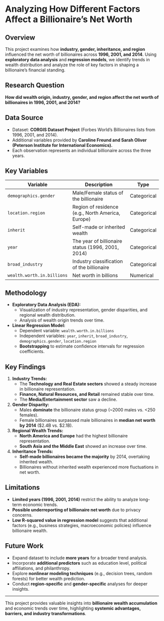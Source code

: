 # Analyzing How Different Factors Affect a Billionaire’s Net Worth

## Overview

This project examines how **industry, gender, inheritance, and region** influenced the net worth of billionaires across **1996, 2001, and 2014**. Using **exploratory data analysis** and **regression models**, we identify trends in wealth distribution and analyze the role of key factors in shaping a billionaire’s financial standing.

## Research Question

**How did wealth origin, industry, gender, and region affect the net worth of billionaires in 1996, 2001, and 2014?**

## Data Source

- Dataset: **CORGIS Dataset Project** (Forbes World’s Billionaires lists from 1996, 2001, and 2014).
- Additional variables provided by **Caroline Freund and Sarah Oliver (Peterson Institute for International Economics).**
- Each observation represents an individual billionaire across the three years.

## Key Variables

| Variable                   | Description                                       | Type        |
| -------------------------- | ------------------------------------------------- | ----------- |
| `demographics.gender`      | Male/Female status of the billionaire             | Categorical |
| `location.region`          | Region of residence (e.g., North America, Europe) | Categorical |
| `inherit`                  | Self-made or inherited wealth                     | Categorical |
| `year`                     | The year of billionaire status (1996, 2001, 2014) | Categorical |
| `broad_industry`           | Industry classification of the billionaire        | Categorical |
| `wealth.worth.in.billions` | Net worth in billions                             | Numerical   |

## Methodology

- **Exploratory Data Analysis (EDA):**
  - Visualization of industry representation, gender disparities, and regional wealth distribution.
  - Analysis of wealth origin trends over time.
- **Linear Regression Model:**
  - Dependent variable: `wealth.worth.in.billions`
  - Independent variables: `year`, `inherit`, `broad_industry`, `demographics.gender`, `location.region`
  - **Bootstrapping** to estimate confidence intervals for regression coefficients.

## Key Findings

1. **Industry Trends:**
   - The **Technology and Real Estate sectors** showed a steady increase in billionaire representation.
   - **Finance, Natural Resources, and Retail** remained stable over time.
   - The **Media/Entertainment sector** saw a decline.
2. **Gender Disparity:**
   - Males **dominate** the billionaire status group (\~2000 males vs. <250 females).
   - Female billionaires surpassed male billionaires in **median net worth by 2014** (\$2.4B vs. \$2.1B).
3. **Regional Wealth Trends:**
   - **North America and Europe** had the highest billionaire representation.
   - **South Asia and the Middle East** showed an increase over time.
4. **Inheritance Trends:**
   - **Self-made billionaires became the majority** by 2014, overtaking inherited wealth.
   - Billionaires without inherited wealth experienced more fluctuations in net worth.

## Limitations

- **Limited years (1996, 2001, 2014)** restrict the ability to analyze long-term economic trends.
- **Possible underreporting of billionaire net worth** due to privacy concerns.
- **Low R-squared value in regression model** suggests that additional factors (e.g., business strategies, macroeconomic policies) influence billionaire wealth.

## Future Work

- Expand dataset to include **more years** for a broader trend analysis.
- Incorporate **additional predictors** such as education level, political affiliations, and philanthropy.
- Explore **nonlinear modeling techniques** (e.g., decision trees, random forests) for better wealth prediction.
- Conduct **region-specific** and **gender-specific** analyses for deeper insights.

---

This project provides valuable insights into **billionaire wealth accumulation** and economic trends over time, highlighting **systemic advantages, barriers, and industry transformations**.

